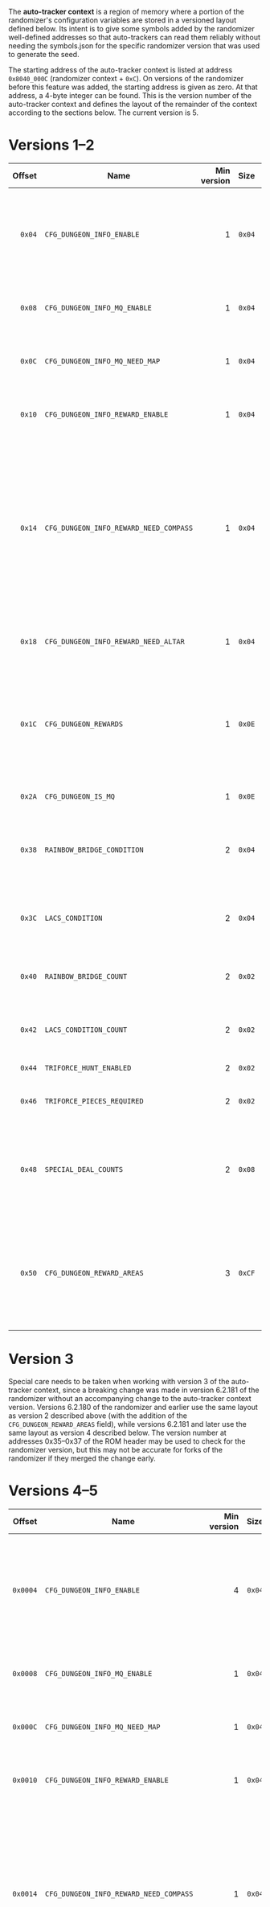 The **auto-tracker context** is a region of memory where a portion of the randomizer's configuration variables are stored in a versioned layout defined below. Its intent is to give some symbols added by the randomizer well-defined addresses so that auto-trackers can read them reliably without needing the symbols.json for the specific randomizer version that was used to generate the seed.

The starting address of the auto-tracker context is listed at address `0x8040_000C` (randomizer context + `0xC`). On versions of the randomizer before this feature was added, the starting address is given as zero. At that address, a 4-byte integer can be found. This is the version number of the auto-tracker context and defines the layout of the remainder of the context according to the sections below. The current version is 5.

# Versions 1–2

|Offset|Name|Min version|Size|Description|
|--:|---|--:|--:|---|
|`0x04`|`CFG_DUNGEON_INFO_ENABLE`|1|`0x04`|Defines how information about dungeons will be displayed on the inventory screen on the pause menu. `0` = disabled, `1` = a single menu shown when holding A, `2` = separate menus shown when holding D-pad buttons.|
|`0x08`|`CFG_DUNGEON_INFO_MQ_ENABLE`|1|`0x04`|`1` if the dungeon info in the pause menu should include info about which dungeons are in Master Quest mode.|
|`0x0C`|`CFG_DUNGEON_INFO_MQ_NEED_MAP`|1|`0x04`|`1` if the Master Quest info should only be displayed for dungeons whose maps have been obtained or which don't have maps.|
|`0x10`|`CFG_DUNGEON_INFO_REWARD_ENABLE`|1|`0x04`|`1` if the dungeon info in the pause menu should include info about which medallions and stones are in which dungeon.|
|`0x14`|`CFG_DUNGEON_INFO_REWARD_NEED_COMPASS`|1|`0x04`|Defines which item is required to display the location of a dungeon reward in the pause menu. `0` = no item required, `1` = the compass of the dungeon in which the reward is found, `2` = the compass of the reward's vanilla dungeon. For example, if the Kokiri Emerald is in the Fire Temple, `1` means the Fire Temple compass is required and `2` means the Deku Tree compass is required.|
|`0x18`|`CFG_DUNGEON_INFO_REWARD_NEED_ALTAR`|1|`0x04`|`1` if the reward info should only be displayed for rewards whose Temple of Time altar text boxes have been read.|
|`0x1C`|`CFG_DUNGEON_REWARDS`|1|`0x0E`|A byte representing the medallion or stone for each dungeon. Dungeons without rewards are listed as `0xFF`, and one reward is chosen arbitrarily if the dungeon has multiple rewards. For more complete data, use `CFG_DUNGEON_REWARD_AREAS` instead.|
|`0x2A`|`CFG_DUNGEON_IS_MQ`|1|`0x0E`|A byte set to `1` for each dungeon in Master Quest mode.|
|`0x38`|`RAINBOW_BRIDGE_CONDITION`|2|`0x04`|The condition for spawning the rainbow bridge. `0` = open, `1` = medallions, `2` = dungeon rewards, `3` = stones, `4` = vanilla, `5` = tokens, `6` = hearts.|
|`0x3C`|`LACS_CONDITION`|2|`0x04`|The condition for triggering the light arrow cutscene. `0` = vanilla, `1` = medallions, `2` = dungeons, `3` = stones, `4` = tokens, `5` = hearts.|
|`0x40`|`RAINBOW_BRIDGE_COUNT`|2|`0x02`|The number of items (of the kind defined in `RAINBOW_BRIDGE_CONDITION`) required to spawn the rainbow bridge.|
|`0x42`|`LACS_CONDITION_COUNT`|2|`0x02`|The number of items (of the kind defined in `LACS_CONDITION`) required to trigger the light arrow cutscene.|
|`0x44`|`TRIFORCE_HUNT_ENABLED`|2|`0x02`|`1` if Triforce hunt is enabled.|
|`0x46`|`TRIFORCE_PIECES_REQUIRED`|2|`0x02`|In Triforce hunt, the total number of Triforce pieces (across all worlds) required to win the game.|
|`0x48`|`SPECIAL_DEAL_COUNTS`|2|`0x08`|A byte representing the number of special deal slots in each shop, in the following order: KF Shop, Market Bazaar, Market Potion Shop, Market Bombchu Shop, Kak Bazaar, Kak Potion Shop, GC Shop, ZD Shop.|
|`0x50`|`CFG_DUNGEON_REWARD_AREAS`|3|`0xCF`|For each dungeon reward in the order of Emerald, Ruby, Sapphire, Light, Forest, Fire, Water, Shadow, and Spirit, a null-terminated `0x16`-byte (`0x17` including the null terminator) ASCII string containing the hint area of that reward, padded with spaces on the right.|

# Version 3

Special care needs to be taken when working with version 3 of the auto-tracker context, since a breaking change was made in version 6.2.181 of the randomizer without an accompanying change to the auto-tracker context version. Versions 6.2.180 of the randomizer and earlier use the same layout as version 2 described above (with the addition of the `CFG_DUNGEON_REWARD_AREAS` field), while versions 6.2.181 and later use the same layout as version 4 described below. The version number at addresses 0x35–0x37 of the ROM header may be used to check for the randomizer version, but this may not be accurate for forks of the randomizer if they merged the change early.

# Versions 4–5

|Offset|Name|Min version|Size|Description|
|--:|---|--:|--:|---|
|`0x0004`|`CFG_DUNGEON_INFO_ENABLE`|4|`0x04`|Defines how information about dungeons will be displayed on the inventory screen on the pause menu. `0` = disabled, `1` = a single menu shown when holding A, `2` = separate menus shown when holding D-pad buttons in addition to the summary menu on A.|
|`0x0008`|`CFG_DUNGEON_INFO_MQ_ENABLE`|1|`0x04`|`1` if the dungeon info in the pause menu should include info about which dungeons are in Master Quest mode.|
|`0x000C`|`CFG_DUNGEON_INFO_MQ_NEED_MAP`|1|`0x04`|`1` if the Master Quest info should only be displayed for dungeons whose maps have been obtained or which don't have maps.|
|`0x0010`|`CFG_DUNGEON_INFO_REWARD_ENABLE`|1|`0x04`|`1` if the dungeon info in the pause menu should include info about which medallions and stones are in which dungeon.|
|`0x0014`|`CFG_DUNGEON_INFO_REWARD_NEED_COMPASS`|1|`0x04`|Defines which item is required to display the location of a dungeon reward in the pause menu. `0` = no item required, `1` = the compass of the dungeon in which the reward is found, `2` = the compass of the reward's vanilla dungeon. For example, if the Kokiri Emerald is in the Fire Temple, `1` means the Fire Temple compass is required and `2` means the Deku Tree compass is required.|
|`0x0018`|`CFG_DUNGEON_INFO_REWARD_NEED_ALTAR`|1|`0x04`|`1` if the reward info should only be displayed for rewards whose Temple of Time altar text boxes have been read.|
|`0x001C`|`CFG_DUNGEON_INFO_REWARD_SUMMARY_ENABLE`|4|`0x04`|`1` if the summary menu shown when holding A should display dungeon reward locations.|
|`0x0020`|`CFG_DUNGEON_REWARDS`|4|`0x0E`|A byte representing the medallion or stone for each dungeon. Dungeons without rewards are listed as `0xFF`, and one reward is chosen arbitrarily if the dungeon has multiple rewards. For more complete data, use `CFG_DUNGEON_REWARD_AREAS` instead.|
|`0x002E`|`CFG_DUNGEON_IS_MQ`|4|`0x0E`|A byte set to `1` for each dungeon in Master Quest mode.|
|`0x003C`|`RAINBOW_BRIDGE_CONDITION`|4|`0x04`|The condition for spawning the rainbow bridge. `0` = open, `1` = medallions, `2` = dungeon rewards, `3` = stones, `4` = vanilla, `5` = tokens, `6` = hearts.|
|`0x0040`|`LACS_CONDITION`|4|`0x04`|The condition for triggering the light arrow cutscene. `0` = vanilla, `1` = medallions, `2` = dungeons, `3` = stones, `4` = tokens, `5` = hearts.|
|`0x0044`|`RAINBOW_BRIDGE_COUNT`|4|`0x02`|The number of items (of the kind defined in `RAINBOW_BRIDGE_CONDITION`) required to spawn the rainbow bridge.|
|`0x0046`|`LACS_CONDITION_COUNT`|4|`0x02`|The number of items (of the kind defined in `LACS_CONDITION`) required to trigger the light arrow cutscene.|
|`0x0048`|`TRIFORCE_HUNT_ENABLED`|4|`0x02`|`1` if Triforce hunt is enabled.|
|`0x004A`|`TRIFORCE_PIECES_REQUIRED`|4|`0x02`|In Triforce hunt, the total number of Triforce pieces (across all worlds) required to win the game.|
|`0x004C`|`SPECIAL_DEAL_COUNTS`|4|`0x08`|A byte representing the number of special deal slots in each shop, in the following order: KF Shop, Market Bazaar, Market Potion Shop, Market Bombchu Shop, Kak Bazaar, Kak Potion Shop, GC Shop, ZD Shop.|
|`0x0054`|`CFG_DUNGEON_REWARD_AREAS`|4|`0xCF`|For each dungeon reward in the order of Emerald, Ruby, Sapphire, Light, Forest, Fire, Water, Shadow, and Spirit, a null-terminated `0x16`-byte (`0x17` including the null terminator) ASCII string containing the hint area of that reward, padded with spaces on the right.|
|`0x0123`|`CFG_ADULT_TRADE_SHUFFLE`|5|`0x01`|`1` if the item-cycling functionality for the adult trade inventory slot is enabled.|
|`0x0124`|`CFG_CHILD_TRADE_SHUFFLE`|5|`0x01`|`1` if the item-cycling functionality for the child trade inventory slot is enabled.|
